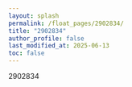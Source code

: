```yaml
---
layout: splash
permalink: /float_pages/2902834/
title: "2902834"
author_profile: false
last_modified_at: 2025-06-13
toc: false
---
```

 
2902834
